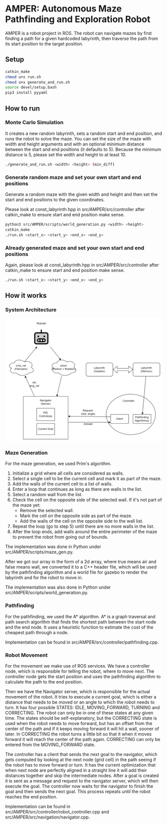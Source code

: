 # AMPER: Autonomous Maze Pathfinding and Exploration Robot
AMPER is a robot project in ROS. The robot can navigate mazes by first finding a path for a given hardcoded labyrinth, then traverse the path from its start position to the target position.

## Setup
```sh
catkin_make
chmod u+x run.sh
chmod u+x generate_and_run.sh
source devel/setup.bash
pip3 install pyyaml
```
## How to run
### Monte Carlo Simulation
It creates a new random labyrinth, sets a random start and end position, and runs the robot to solve the maze. You can set the
size of the maze with width and height arguments and with an optional minimum distance between the start and end positions (it defaults to 5). 
Because the minimum distance is 5, please set the width and height to at least 10.
```sh  
./generate_and_run.sh <width> <height> (min_diff)
```
### Generate random maze and set your own start and end positions
Generate a random maze with the given width and height and then set the start and end positions to the given coordinates.

Please look at const_labyrinth.hpp in src/AMPER/src/controller after catkin_make to ensure start and end position make sense.
```sh
python3 src/AMPER/scripts/world_generation.py <width> <height>
catkin_make
./run.sh <start_x> <start_y> <end_x> <end_y>
```
### Already generated maze and set your own start and end positions
Again, please look at const_labyrinth.hpp in src/AMPER/src/controller after catkin_make to ensure start and end position make sense.
```sh
./run.sh <start_x> <start_y> <end_x> <end_y>
```
## How it works
### System Architecture

![alt text](src/AMPER/docs/figures/architecture.drawio_new.png)

### Maze Generation
For the maze generation, we used Prim's algorithm.
1. Initialize a grid where all cells are considered as walls.
2. Select a single cell to be the current cell and mark it as part of the maze.
3. Add the walls of the current cell to a list of walls.
4. Enter a loop that continues as long as there are walls in the list.
5. Select a random wall from the list.
6. Check the cell on the opposite side of the selected wall. If it's not part of the maze yet:
   - Remove the selected wall.
   - Mark the cell on the opposite side as part of the maze.
   - Add the walls of the cell on the opposite side to the wall list.
7. Repeat the loop (go to step 5) until there are no more walls in the list.
8. After the loop ends, add walls around the entire perimeter of the maze to prevent the robot from going out of bounds.

The implementation was done in Python under src/AMPER/scripts/maze_gen.py.

After we got our array in the form of a 2d array, where true means air and false means wall, we converted it to a C++ header file, which will be used by the pathfinding algorithm and a world file
for gazebo to render the labyrinth and for the robot to move in.

The implementation was also done in Python under src/AMPER/scripts/world_generation.py.
### Pathfinding
For the pathfinding, we used the A* algorithm. A* is a graph traversal and path search algorithm that finds the shortest path between the start node and the end node. 
It uses a heuristic function to estimate the cost of the cheapest path through a node. 

Implementation can be found in src/AMPER/src/controller/pathfinding.cpp.

### Robot Movement
For the movement we make use of ROS services. We have a controller node, which is responsible for telling the robot, where to move next.
The controller node gets the start position and uses the pathfinding algorithm to calculate the path to the end position. 

Then we have the Navigator server, which is responsible for the actual movement of the robot. It tries to execute a current goal, which is either a distance that needs
to be moved or an angle to which the robot needs to turn. It has four possible STATES: IDLE, MOVING_FORWARD, TURNING and CORRECTING.
The robot can only be in one of these states at any given time. The states should be self-explanatory, but the CORRECTING state is used when the robot needs to move forward, but has an offset from the center of the path and if it keeps moving forward it will hit a wall, sooner of later.
In CORRECTING the robot turns a little bit so that it when it moves forward it will reach the center of the path again. CORRECTING can only be entered from the MOVING_FORWARD state.

The controller has a client that sends the next goal to the navigator, which gets computed by looking at the next node (grid cell) in the path seeing if the robot has to move forward or turn. It
has the current optimization that when next node are perfectly aligned in a straight line it will add their distances together and skip the intermediate nodes. After a goal is created it is sent as a message and request to the navigator server, which will then execute the goal.
The controller now waits for the navigator to finish the goal and then sends the next goal. This process repeats until the robot reaches the end position.

Implementation can be found in src/AMPER/src/controller/robot_controller.cpp and src/AMPER/src/navigation/navigator.cpp.